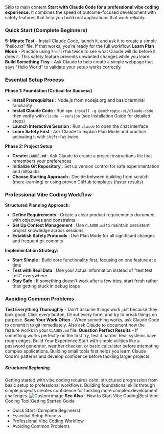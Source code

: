 Skip to main content
**Start with Claude Code for a professional vibe coding experience.** It combines the speed of outcome-focused development with safety features that help you build real applications that work reliably.
### Quick Start (Complete Beginners)​
**5-Minute Test** - Install Claude Code, launch it, and ask it to create a simple "hello.txt" file. If that works, you're ready for the full workflow.
**Learn Plan Mode** - Practice using `Shift+Tab` twice to see what Claude will do before it does it. This safety feature prevents unwanted changes while you learn.
**Build Something Tiny** - Ask Claude to help create a simple webpage that says "Hello World" to validate your setup works correctly.
### Essential Setup Process​
**Phase 1: Foundation (Critical for Success)**
  * **Install Prerequisites** : Node.js from nodejs.org and basic terminal familiarity
  * **Install Claude Code** : Run `npm install -g @anthropic-ai/claude-code` then verify with `claude --version` (see Installation Guide for detailed steps)
  * **Launch Interactive Session** : Run `claude` to open the chat interface
  * **Learn Safety First** : Ask Claude to explain Plan Mode and practice activating it with `Shift+Tab` twice


**Phase 2: Project Setup**
  * **Create`CLAUDE.md`** : Ask Claude to create a project instructions file that remembers your preferences
  * **Initialize Git Repository** : Set up version control for safe experimentation and rollbacks
  * **Choose Starting Approach** : Decide between building from scratch (more learning) or using proven GitHub templates (faster results)


### Professional Vibe Coding Workflow​
**Structured Planning Approach:**
  * **Define Requirements** : Create a clear product requirements document with objectives and constraints
  * **Set Up Context Management** : Use `CLAUDE.md` to maintain persistent project knowledge across sessions
  * **Establish Safety Protocols** : Use Plan Mode for all significant changes and frequent git commits


**Implementation Strategy:**
  * **Start Simple** : Build core functionality first, focusing on one feature at a time
  * **Test with Real Data** : Use your actual information instead of "test test test" everywhere
  * **Stay Safe** : If something doesn't work after a few tries, start fresh rather than getting stuck in debug loops


### Avoiding Common Problems​
**Test Everything Thoroughly** - Don't assume things work just because they look good. Click every button, fill out every form, and try to break things on purpose.
**Save Your Work Often** - When something works, ask Claude Code to commit it to git immediately. Also ask Claude to document how the feature works in your `CLAUDE.md` file.
**Question Perfect Results** - If something works perfectly on the first try, test it harder. Real systems have rough edges.
Build Your Experience
Start with simple utilities like a password generator, weather checker, or basic calculator before attempting complex applications. Building small tools first helps you learn Claude Code's patterns and develop confidence before tackling larger projects.
##### Structured Beginning
Getting started with vibe coding requires calm, structured progression from basic setup to professional workflows. Building foundational skills through simple projects creates confidence for tackling more complex development challenges.
![Custom image](https://www.claudelog.com/img/discovery/011_calm.png)
**See Also** : How to Start Vibe Coding|Best Vibe Coding Tool|Getting Started Guide
  * Quick Start (Complete Beginners)
  * Essential Setup Process
  * Professional Vibe Coding Workflow
  * Avoiding Common Problems


